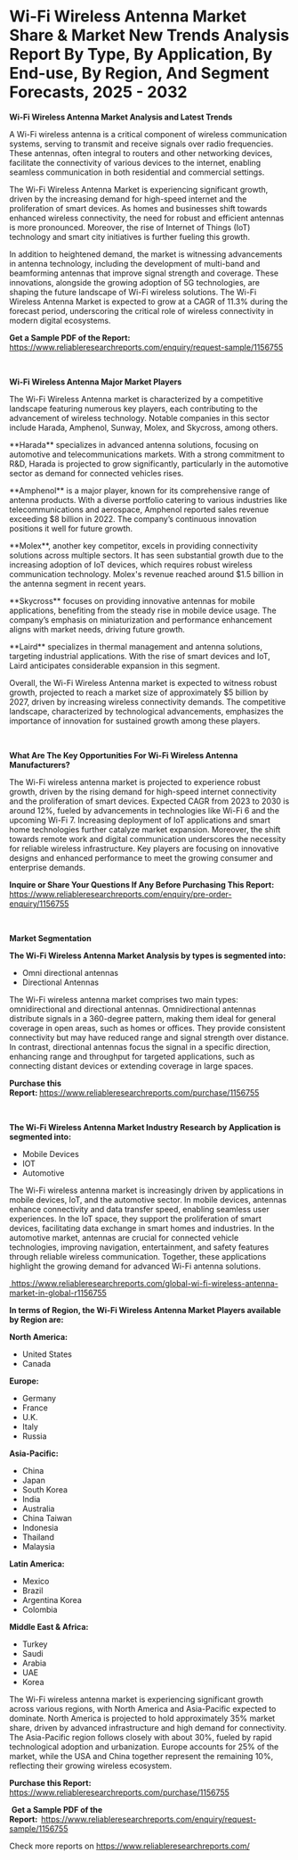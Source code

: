 <p><h1>Wi-Fi Wireless Antenna Market Share & Market New Trends Analysis Report By Type, By Application, By End-use, By Region, And Segment Forecasts, 2025 - 2032</h1></p><p><strong>Wi-Fi Wireless Antenna Market Analysis and Latest Trends</strong></p>
<p><p>A Wi-Fi wireless antenna is a critical component of wireless communication systems, serving to transmit and receive signals over radio frequencies. These antennas, often integral to routers and other networking devices, facilitate the connectivity of various devices to the internet, enabling seamless communication in both residential and commercial settings.</p><p>The Wi-Fi Wireless Antenna Market is experiencing significant growth, driven by the increasing demand for high-speed internet and the proliferation of smart devices. As homes and businesses shift towards enhanced wireless connectivity, the need for robust and efficient antennas is more pronounced. Moreover, the rise of Internet of Things (IoT) technology and smart city initiatives is further fueling this growth.</p><p>In addition to heightened demand, the market is witnessing advancements in antenna technology, including the development of multi-band and beamforming antennas that improve signal strength and coverage. These innovations, alongside the growing adoption of 5G technologies, are shaping the future landscape of Wi-Fi wireless solutions. The Wi-Fi Wireless Antenna Market is expected to grow at a CAGR of 11.3% during the forecast period, underscoring the critical role of wireless connectivity in modern digital ecosystems.</p></p>
<p><strong>Get a Sample PDF of the Report:&nbsp;</strong> <a href="https://www.reliableresearchreports.com/enquiry/request-sample/1156755?utm_campaign=3012&utm_medium=2&utm_source=Github&utm_content=ia&utm_term=21032025&utm_id=wi-fi-wireless-antenna">https://www.reliableresearchreports.com/enquiry/request-sample/1156755</a></p>
<p>&nbsp;</p>
<p><strong>Wi-Fi Wireless Antenna Major Market Players</strong></p>
<p><p>The Wi-Fi Wireless Antenna market is characterized by a competitive landscape featuring numerous key players, each contributing to the advancement of wireless technology. Notable companies in this sector include Harada, Amphenol, Sunway, Molex, and Skycross, among others. </p><p>**Harada** specializes in advanced antenna solutions, focusing on automotive and telecommunications markets. With a strong commitment to R&D, Harada is projected to grow significantly, particularly in the automotive sector as demand for connected vehicles rises.</p><p>**Amphenol** is a major player, known for its comprehensive range of antenna products. With a diverse portfolio catering to various industries like telecommunications and aerospace, Amphenol reported sales revenue exceeding $8 billion in 2022. The company’s continuous innovation positions it well for future growth.</p><p>**Molex**, another key competitor, excels in providing connectivity solutions across multiple sectors. It has seen substantial growth due to the increasing adoption of IoT devices, which requires robust wireless communication technology. Molex's revenue reached around $1.5 billion in the antenna segment in recent years.</p><p>**Skycross** focuses on providing innovative antennas for mobile applications, benefiting from the steady rise in mobile device usage. The company’s emphasis on miniaturization and performance enhancement aligns with market needs, driving future growth.</p><p>**Laird** specializes in thermal management and antenna solutions, targeting industrial applications. With the rise of smart devices and IoT, Laird anticipates considerable expansion in this segment.</p><p>Overall, the Wi-Fi Wireless Antenna market is expected to witness robust growth, projected to reach a market size of approximately $5 billion by 2027, driven by increasing wireless connectivity demands. The competitive landscape, characterized by technological advancements, emphasizes the importance of innovation for sustained growth among these players.</p></p>
<p>&nbsp;</p>
<p><strong>What Are The Key Opportunities For Wi-Fi Wireless Antenna Manufacturers?</strong></p>
<p><p>The Wi-Fi wireless antenna market is projected to experience robust growth, driven by the rising demand for high-speed internet connectivity and the proliferation of smart devices. Expected CAGR from 2023 to 2030 is around 12%, fueled by advancements in technologies like Wi-Fi 6 and the upcoming Wi-Fi 7. Increasing deployment of IoT applications and smart home technologies further catalyze market expansion. Moreover, the shift towards remote work and digital communication underscores the necessity for reliable wireless infrastructure. Key players are focusing on innovative designs and enhanced performance to meet the growing consumer and enterprise demands.</p></p>
<p><strong>Inquire or Share Your Questions If Any Before Purchasing This Report:</strong> <a href="https://www.reliableresearchreports.com/enquiry/pre-order-enquiry/1156755?utm_campaign=3012&utm_medium=2&utm_source=Github&utm_content=ia&utm_term=21032025&utm_id=wi-fi-wireless-antenna">https://www.reliableresearchreports.com/enquiry/pre-order-enquiry/1156755</a></p>
<p>&nbsp;</p>
<p><strong>Market Segmentation</strong></p>
<p><strong>The Wi-Fi Wireless Antenna Market Analysis by types is segmented into:</strong></p>
<p><ul><li>Omni directional antennas</li><li>Directional Antennas</li></ul></p>
<p><p>The Wi-Fi wireless antenna market comprises two main types: omnidirectional and directional antennas. Omnidirectional antennas distribute signals in a 360-degree pattern, making them ideal for general coverage in open areas, such as homes or offices. They provide consistent connectivity but may have reduced range and signal strength over distance. In contrast, directional antennas focus the signal in a specific direction, enhancing range and throughput for targeted applications, such as connecting distant devices or extending coverage in large spaces.</p></p>
<p><strong>Purchase this Report:&nbsp;</strong><a href="https://www.reliableresearchreports.com/purchase/1156755?utm_campaign=3012&utm_medium=2&utm_source=Github&utm_content=ia&utm_term=21032025&utm_id=wi-fi-wireless-antenna">https://www.reliableresearchreports.com/purchase/1156755</a></p>
<p>&nbsp;</p>
<p><strong>The Wi-Fi Wireless Antenna Market Industry Research by Application is segmented into:</strong></p>
<p><ul><li>Mobile Devices</li><li>IOT</li><li>Automotive</li></ul></p>
<p><p>The Wi-Fi wireless antenna market is increasingly driven by applications in mobile devices, IoT, and the automotive sector. In mobile devices, antennas enhance connectivity and data transfer speed, enabling seamless user experiences. In the IoT space, they support the proliferation of smart devices, facilitating data exchange in smart homes and industries. In the automotive market, antennas are crucial for connected vehicle technologies, improving navigation, entertainment, and safety features through reliable wireless communication. Together, these applications highlight the growing demand for advanced Wi-Fi antenna solutions.</p></p>
<p><a href="https://www.reliableresearchreports.com/global-wi-fi-wireless-antenna-market-in-global-r1156755?utm_campaign=3012&utm_medium=2&utm_source=Github&utm_content=ia&utm_term=21032025&utm_id=wi-fi-wireless-antenna">&nbsp;https://www.reliableresearchreports.com/global-wi-fi-wireless-antenna-market-in-global-r1156755</a></p>
<p><strong>In terms of Region, the Wi-Fi Wireless Antenna Market Players available by Region are:</strong></p>
<p>
    <p> <strong> North America: </strong>
        <ul>
            <li>United States</li>
            <li>Canada</li>
        </ul>
        </p> 
    <p> <strong> Europe: </strong>
        <ul>
            <li>Germany</li>
            <li>France</li>
            <li>U.K.</li>
            <li>Italy</li>
            <li>Russia</li>
        </ul>
        </p> 
    <p> <strong> Asia-Pacific: </strong>
        <ul>
            <li>China</li>
            <li>Japan</li>
            <li>South Korea</li>
            <li>India</li>
            <li>Australia</li>
            <li>China Taiwan</li>
            <li>Indonesia</li>
            <li>Thailand</li>
            <li>Malaysia</li>
        </ul>
        </p> 
    <p> <strong> Latin America: </strong>
        <ul>
            <li>Mexico</li>
            <li>Brazil</li>
            <li>Argentina Korea</li>
            <li>Colombia</li>
        </ul>
        </p> 
    <p> <strong> Middle East & Africa: </strong>
        <ul>
            <li>Turkey</li>
            <li>Saudi</li>
            <li>Arabia</li>
            <li>UAE</li>
            <li>Korea</li>
        </ul>
    </p>
    </p>
<p><p>The Wi-Fi wireless antenna market is experiencing significant growth across various regions, with North America and Asia-Pacific expected to dominate. North America is projected to hold approximately 35% market share, driven by advanced infrastructure and high demand for connectivity. The Asia-Pacific region follows closely with about 30%, fueled by rapid technological adoption and urbanization. Europe accounts for 25% of the market, while the USA and China together represent the remaining 10%, reflecting their growing wireless ecosystem.</p></p>
<p><strong>Purchase this Report: </strong><a href="https://www.reliableresearchreports.com/purchase/1156755?utm_campaign=3012&utm_medium=2&utm_source=Github&utm_content=ia&utm_term=21032025&utm_id=wi-fi-wireless-antenna">https://www.reliableresearchreports.com/purchase/1156755</a></p>
<p>&nbsp;<strong>Get a Sample PDF of the Report:&nbsp;&nbsp;</strong><a href="https://www.reliableresearchreports.com/enquiry/request-sample/1156755?utm_campaign=3012&utm_medium=2&utm_source=Github&utm_content=ia&utm_term=21032025&utm_id=wi-fi-wireless-antenna">https://www.reliableresearchreports.com/enquiry/request-sample/1156755</a></p>
<p><strong></strong></p>
<p>Check more reports on <a href="https://www.reliableresearchreports.com/?utm_campaign=3012&utm_medium=2&utm_source=Github&utm_content=ia&utm_term=21032025&utm_id=wi-fi-wireless-antenna">https://www.reliableresearchreports.com/</a></p>